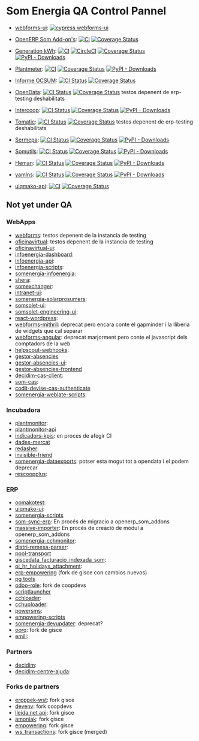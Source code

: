 # Som Energia QA Control Pannel

- [webforms-ui](https://github.com/Som-Energia/webforms-ui): 
  [![cypress webforms-ui](https://github.com/Som-Energia/webforms-ui/actions/workflows/cypress.yml/badge.svg)](https://github.com/Som-Energia/webforms-ui/actions/workflows/cypress.yml)
- 
  [OpenERP Som Add-on's](https://github.com/Som-Energia/openerp_som_addons): 
  [![CI](https://github.com/Som-Energia/openerp_som_addons/actions/workflows/integration_config.yml/badge.svg)](https://github.com/Som-Energia/openerp_som_addons/actions/workflows/integration_config.yml)
  [![Coverage Status](https://coveralls.io/repos/github/Som-Energia/openerp_som_addons/badge.svg?branch=main)](https://coveralls.io/github/Som-Energia/openerp_som_addons?branch=main)
-
  [Generation kWh](https://github.com/Som-Energia/somenergia-generationkwh):
  [![CI](https://github.com/Som-Energia/somenergia-generationkwh/actions/workflows/main.yml/badge.svg)](https://github.com/Som-Energia/somenergia-generationkwh/actions/workflows/main.yml)
  [![CircleCI](https://circleci.com/gh/Som-Energia/somenergia-generationkwh.svg?style=svg)](https://circleci.com/gh/Som-Energia/somenergia-generationkwh)
  [![Coverage Status](https://coveralls.io/repos/github/Som-Energia/somenergia-generationkwh/badge.svg?branch=master)](https://coveralls.io/github/Som-Energia/somenergia-generationkwh?branch=master)
  [![PyPI - Downloads](https://img.shields.io/pypi/dm/somenergia-generationkwh)](https://pypi.org/project/somenergia-generationkwh)
-
  [Plantmeter](https://github.com/Som-Energia/plantmeter):
  [![CI](https://github.com/Som-Energia/plantmeter/actions/workflows/main.yml/badge.svg)](https://github.com/Som-Energia/plantmeter/actions/workflows/main.yml)
  [![Coverage Status](https://coveralls.io/repos/github/Som-Energia/plantmeter/badge.svg?branch=master)](https://coveralls.io/github/Som-Energia/plantmeter?branch=master)
  [![PyPI - Downloads](https://img.shields.io/pypi/dm/plantmeter)](https://pypi.org/project/plantmeter)
-
  [Informe OCSUM](https://github.com/Som-Energia/informe-ocsum): 
  [![CI Status](https://github.com/Som-Energia/informe-ocsum/actions/workflows/main.yml/badge.svg)](https://github.com/Som-Energia/informe-ocsum/actions/workflows/main.yml)
  [![Coverage Status](https://coveralls.io/repos/github/Som-Energia/informe-ocsum/badge.svg?branch=master)](https://coveralls.io/github/Som-Energia/informe-ocsum?branch=master)
- 
  [OpenData](https://github.com/Som-Energia/somenergia-opendata):
  [![CI Status](https://github.com/Som-Energia/somenergia-opendata/actions/workflows/main.yml/badge.svg)](https://github.com/Som-Energia/somenergia-opendata/actions/workflows/main.yml)
  [![Coverage Status](https://coveralls.io/repos/github/Som-Energia/somenergia-opendata/badge.svg?branch=master)](https://coveralls.io/github/Som-Energia/somenergia-opendata?branch=master)
  testos depenent de erp-testing deshabilitats
- 
  [Intercoop](https://github.com/Som-Energia/intercoop):
  [![CI Status](https://github.com/Som-Energia/intercoop/actions/workflows/main.yml/badge.svg)](https://github.com/Som-Energia/intercoop/actions/workflows/main.yml)
  [![Coverage Status](https://coveralls.io/repos/github/Som-Energia/intercoop/badge.svg?branch=master)](https://coveralls.io/github/Som-Energia/intercoop?branch=master)
  [![PyPI - Downloads](https://img.shields.io/pypi/dm/intercoop)](https://pypi.org/project/intercoop)
-
  [Tomatic](https://github.com/Som-Energia/somenergia-tomatic):
  [![CI Status](https://github.com/Som-Energia/somenergia-tomatic/actions/workflows/main.yml/badge.svg)](https://github.com/Som-Energia/somenergia-tomatic/actions/workflows/main.yml)
  [![Coverage Status](https://coveralls.io/repos/github/Som-Energia/somenergia-tomatic/badge.svg?branch=master)](https://coveralls.io/github/Som-Energia/somenergia-tomatic?branch=master)
  testos depenent de erp-testing deshabilitats
- 
  [Sermepa](https://github.com/Som-Energia/sermepa):
  [![CI Status](https://github.com/Som-Energia/sermepa/actions/workflows/main.yml/badge.svg)](https://github.com/Som-Energia/sermepa/actions/workflows/main.yml)
  [![Coverage Status](https://coveralls.io/repos/github/Som-Energia/sermepa/badge.svg?branch=master)](https://coveralls.io/github/Som-Energia/sermepa?branch=master)
  [![PyPI - Downloads](https://img.shields.io/pypi/dm/sermepa)](https://pypi.org/project/sermepa)
- 
  [Somutils](https://github.com/Som-Energia/somenergia-utils):
  [![CI Status](https://github.com/Som-Energia/somenergia-utils/actions/workflows/main.yml/badge.svg)](https://github.com/Som-Energia/somenergia-utils/actions/workflows/main.yml)
  [![Coverage Status](https://coveralls.io/repos/github/Som-Energia/somenergia-utils/badge.svg?branch=master)](https://coveralls.io/github/Som-Energia/somenergia-utils?branch=master)
  [![PyPI - Downloads](https://img.shields.io/pypi/dm/somutils)](https://pypi.org/project/somutils)
- 
  [Heman](https://github.com/Som-Energia/heman):
  [![CI Status](https://github.com/Som-Energia/heman/actions/workflows/main.yml/badge.svg)](https://github.com/Som-Energia/heman/actions/workflows/main.yml)
  [![Coverage Status](https://coveralls.io/repos/github/Som-Energia/heman/badge.svg?branch=master)](https://coveralls.io/github/Som-Energia/heman?branch=master)
  [![PyPI - Downloads](https://img.shields.io/pypi/dm/heman)](https://pypi.org/project/heman)
- 
  [yamlns](https://github.com/GuifiBaix/python-yamlns):
  [![CI Status](https://github.com/GuifiBaix/python-yamlns/actions/workflows/main.yml/badge.svg)](https://github.com/GuifiBaix/python-yamlns/actions/workflows/main.yml)
  [![Coverage Status](https://coveralls.io/repos/github/GuifiBaix/python-yamlns/badge.svg?branch=master)](https://coveralls.io/github/GuifiBaix/python-yamlns?branch=master)
  [![PyPI - Downloads](https://img.shields.io/pypi/dm/yamlns)](https://pypi.org/project/yamlns)

- [uiqmako-api](https://github.com/Som-Energia/uiqmako-api): [![CI](https://github.com/Som-Energia/uiqmako-api/actions/workflows/integration_config.yml/badge.svg)](https://github.com/Som-Energia/uiqmako-api/actions/workflows/integration_config.yml)
  [![Coverage Status](https://coveralls.io/repos/github/Som-Energia/uiqmako-api/badge.svg?branch=main)](https://coveralls.io/github/Som-Energia/uiqmako-api?branch=main)

## Not yet under QA

### WebApps

- [webforms](https://github.com/Som-Energia/webforms): testos depenent de la instancia de testing
- [oficinavirtual](https://github.com/Som-Energia/oficinavirtual): testos depenent de la instancia de testing
- [oficinavirtual-ui](https://github.com/Som-Energia/oficinavirtual-ui):
- [infoenergia-dashboard](https://github.com/Som-Energia/infoenergia-dashboard): 
- [infoenergia-api](https://github.com/Som-Energia/infoenergia-api):
- [infoenergia-scripts](https://github.com/Som-Energia/infoenergia-scripts):
- [somenergia-infoenergia](https://github.com/Som-Energia/somenergia-infoenergia):
- [shera](https://github.com/Som-Energia/shera):
- [somexchanger](https://github.com/Som-Energia/somexchanger99):
- [intranet-ui](https://github.com/Som-Energia/intranet-ui):
- [somenergia-solarprosumers](https://github.com/Som-Energia/somenergia-solarprosumers):
- [somsolet-ui](https://github.com/Som-Energia/somsolet-ui):
- [somsolet-engineering-ui](https://github.com/Som-Energia/somsolet-engineering-ui):
- [react-wordpress](https://github.com/Som-Energia/react-wordpress):
- [webforms-mithril](https://github.com/Som-Energia/webforms-mithril): deprecat pero encara conte el gapminder i la lliberia de widgets que cal separar
- [webforms-angular](https://github.com/Som-Energia/webforms-angular): deprecat marjorment pero conte el javascript dels comptadors de la web
- [helpscout-webhooks](https://github.com/Som-Energia/helpscout_webhooks):
- [gestor-absencies](https://github.com/Som-Energia/gestor_absencies)
- [gestor-absencies-ui](https://github.com/Som-Energia/gestor-absencies-ui):
- [gestor-absencies-frontend](https://github.com/Som-Energia/gestor_absencies_frontend)
- [decidim-cas-client](https://github.com/Som-Energia/decidim-cas-client):
- [som-cas](https://github.com/Som-Energia/som-cas):
- [codit-devise-cas-authenticate](https://github.com/Som-Energia/codit-devise-cas-authenticable)
- [somenergia-weblate-scripts](https://github.com/Som-Energia/somenergia-weblate-scripts):

### Incubadora

- [plantmonitor](https://github.com/Som-Energia/plantmonitor):
- [plantmonitor-api](https://github.com/Som-Energia/plantmonitor-api)
- [indicadors-kpis](https://github.com/Som-Energia/somenergia-indicadors-kpis): en proces de afegir CI
- [dades-mercat](https://github.com/Som-Energia/somenergia-dades-mercat)
- [redasher](https://github.com/Som-Energia/redasher):
- [invisible-friend](https://github.com/Som-Energia/invisible-friend)
- [somenergia-dataexports](https://github.com/Som-Energia/somenergia-dataexports): potser esta mogut tot a opendata i el podem deprecar
- [rescoopplus](https://github.com/Som-Energia/rescoopplus):

### ERP

- [oomakotest](https://github.com/Som-Energia/somenergia-oomakotest):
- [uiqmako-ui](https://github.com/Som-Energia/uiqmako-ui):
- [somenergia-scripts](https://github.com/Som-Energia/somenergia-scripts)
- [som-sync-erp](https://github.com/Som-Energia/som_sync_openerp): En procés de migracio a openerp_som_addons
- [massive-importer](https://github.com/Som-Energia/massive_importer): En procés de creació de módul a openerp_som_addons
- [somenergia-cchmonitor](https://github.com/Som-Energia/somenergia-cchmonitor):
- [distri-remesa-parser](https://github.com/Som-Energia/distri-remesa-parser):
- [pool-transport](https://github.com/Som-Energia/pool_transport)
- [giscedata_facturacio_indexada_som](https://github.com/Som-Energia/giscedata_facturacio_indexada_som):
- [oi_hr_holidays_attachment](https://github.com/Som-Energia/oi_hr_holidays_attachment):
- [erp-empowering](https://github.com/Som-Energia/erp-empowering) (fork de gisce con cambios nuevos)
- [pg tools](https://github.com/Som-Energia/pg_tools)
- [odoo-role](https://github.com/Som-Energia/odoo-role): fork de coopdevs
- [scriptlauncher](https://github.com/Som-Energia/scriptlauncher)
- [cchloader](https://github.com/Som-Energia/cchloader):
- [cchuploader](https://github.com/Som-Energia/cchuploader):
- [powersms](https://github.com/Som-Energia/powersms):
- [empowering-scripts](https://github.com/Som-Energia/empowering-scripts)
- [somenergia-devupdater](https://github.com/Som-Energia/somenergia-devupdater): deprecat?
- [oorq](https://github.com/Som-Energia/oorq): fork de gisce
- [emili](https://github.com/Som-Energia/emili):

### Partners

- [decidim](https://github.com/Som-Energia/decidim-som-energia-app):
- [decidim-centre-ajuda](https://github.com/Som-Energia/decidim-som-energia-centre-ajuda):

### Forks de partners

- [erpppek-wst](https://github.com/Som-Energia/erppeek_wst): fork gisce
- [devenv](https://github.com/Som-Energia/devenv): fork coopdevs
- [lleida.net api](https://github.com/Som-Energia/lleida_net_api): fork gisce
- [amoniak](https://github.com/Som-Energia/amoniak): fork gisce
- [empowering](https://github.com/Som-Energia/empowering): fork gisce
- [ws_transactions](https://github.com/Som-Energia/ws_transactions): fork gisce (merged)

